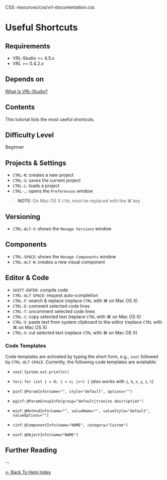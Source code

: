 CSS:	resources/css/vrl-documentation.css

<!--VMM-INDEX=1-->

# Useful Shortcuts #

## Requirements ##
- VRL-Studio >= 4.5.x
- VRL >= 0.4.2.x

## Depends on ##
[What Is VRL-Studio?](what-is-vrl-studio.html)

## Contents ##
This tutorial lists the most useful shortcuts.

## Difficulty Level ##
Beginner

## Projects & Settings ##

- `CTRL-N`: creates a new project
- `CTRL-S`: saves the current project
- `CTRL-L`: loads a project
- `CTRL-,`: opens the `Preferences` window

>**NOTE:** On Mac OS X `CTRL` must be replaced with the &#8984; key

## Versioning ##
- `CTRL-ALT-V`: shows the `Manage Versions` window

## Components ##
- `CTRL-SPACE`: shows the `Manage Components` window
- `CTRL-ALT-N`: creates a new visual component

## Editor & Code ##
- `SHIFT-ENTER`: compile code
- `CTRL-ALT-SPACE`: request auto-completion
- `CTRL-F`: search & replace (replace `CTRL` with &#8984; on Mac OS X)
- `CTRL-D`: comment selected code lines
- `CTRL-T`: uncomment selected code lines
- `CTRL-C`: copy selected text (replace `CTRL` with &#8984; on Mac OS X)
- `CTRL-V`: paste text from system clipboard to the editor (replace `CTRL` with &#8984; on Mac OS X)
- `CTRL-X`: cut selected text (replace `CTRL` with &#8984; on Mac OS X)

### Code Templates ###

Code templates are activated by typing the short form, e.g., `sout` followed by `CTRL-ALT-SPACE`. Currently,
the following code templates are avialiable:

- `sout`: `System.out.println()`

- `fori`: `for (int i = 0; i < n; i++) {` (also works with `j`, `k`, `x`, `y`, `z`, `t`)

- `pinf`: `@ParamInfo(name="", style="default", options="")`

- `pginf`: `@ParamGroupInfo(group="default|true|no description")`

- `minf`: `@MethodInfo(name="", valueName="", valueStyle="default", valueOptions="")`

- `cinf`: `@ComponentInfo(name="NAME", category="Custom")`

- `oinf`: `@ObjectInfo(name="NAME")`


## Further Reading ##

--


[<- Back To Help Index](index.html)
